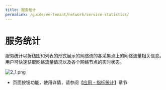 ```yaml
---
title: 服务统计
permalink: /guide/ee-tenant/network/service-statistics/
---
```


# 服务统计

服务统计以折线图和列表的形式展示的网络流的各采集点上的网络流量相关信息。用户可快速获取网络流量情况以及各个网络节点的实时状态。

![2_1.png](https://yunshan-guangzhou.oss-cn-beijing.aliyuncs.com/pub/pic/20230921650c09d0c6aea.png)

- 页面按钮功能，使用详情，请参阅【[应用 - 指标统计](../application/service-list/)】章节
